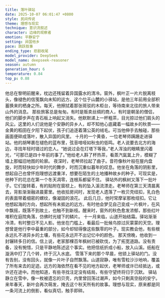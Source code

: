```yaml
---
title: 落叶驿站
date: 2025-10-07 06:01:47 +0800
style: 民间传说
theme: 理想与现实
technique: 意识流叙述
character: 边缘的观察者
emotion: 平静安宁
setting: 异国他乡
pace: 跳跃叙事
ending_type: 悲剧收尾
model_provider: DeepSeek
model_name: deepseek-reasoner
season: autumn
generation_hour: 6
temperature: 0.84
top_p: 0.88
---
```


他总在黎明前醒来，枕边还残留着异国露水的清冷。窗外，枫叶正一片片脱离枝头，像褪色的信笺飘向未知的远方。这个位于山麓的小驿站，是他三年前用全部积蓄换来的栖身之所。每天，他擦拭着那张斑驳的木柜台，等待南来北往的旅人带来山外的消息。
那些旅客总是匆匆。有时是贩卖丝绸的商人，有时是朝圣的僧侣，他们的脚步声在青石板上响起又消失。他默默递上一杯粗茶，目光掠过他们肩头的风尘。这里的人们说他是个安静的异乡人，却不知他心底藏着一幅故乡的秋景——金黄的稻田在夕阳下起伏，孩子们追逐着蒲公英的绒毛。可当他伸手去触碰，那些画面便碎成落叶，散入异国的风里。
十月的一个黄昏，一位老琴师蹒跚走进驿站。他的胡琴裹在褪色的蓝布里，弦音喑哑如秋虫的低鸣。老人说要去北方的海边，寻找年轻时错过的恋人。“她说过会在灯塔下等我，”老人浑浊的眼睛里闪着光，“可那已是四十年前的事了。”他给老人斟了杯热茶，看蒸汽氤氲上升，模糊了墙上那幅旧地图的轮廓。
夜深时，老琴师拉起了曲子。音符像秋叶般在屋内盘旋，时而轻快如少年时代的舞步，时而沉重似暮年的叹息。他坐在角落的阴影里，想起自己也曾怀抱理想远渡重洋，想要在陌生的土地播种故乡的种子。可现实是，他种下的花总在第一个冬天凋零，连根系都留不住。
驿站外的枫树又落下一批叶子。它们旋转着，有的贴附在窗棂上，有的坠入溪流漂走。老琴师在第三天清晨离去，背影渐渐融进晨雾里。他收拾房间时，发现老人遗落了一枚贝壳纽扣，乳白色的表面带着细密的螺纹，像凝固的浪花。
此后几日，他时常摩挲那枚纽扣。它让他想起海的方向，想起所有未抵达的远方。有时他会梦见自己变成一片枫叶，在风中飘摇，既落不到故土，也触不到新枝。醒来时，窗外的秋色愈发浓郁，那些红叶堆积在庭院角落，仿佛时光褪下的鳞片。
十一月来临，山道开始结霜。驿站渐渐冷清，有时整日不见人影。他坐在门槛上，看最后一批候鸟掠过灰蒙蒙的天空。理想曾是他行李中最重的部分，如今却轻得像这些飘零的叶子。现实教会他，有些根永远扎不进异乡的土壤，有些花永远开不出记忆中的颜色。
那天傍晚，他收到一封辗转多日的信。信上说，老家那棵百年枫树已被砍伐，为了拓宽道路。没有责备，没有惋惜，只是平静地陈述这个事实。他把信纸折成小船，放入山溪。纸船在漩涡中打了几个转，终于沉入水底。
雪落下来的那个早晨，他锁上驿站的门。没有告别，没有回头，就像一片叶子自然飘落。山道寂静，唯有雪粒沙沙地响，覆盖了所有来去的足迹。远方的海依然在看不见的地方起伏，老琴师或许已经抵达，或许还在途中。而他知道，有些寻找注定没有结局，有些守望终将归于沉默。
驿站静立在雪中，像一枚被遗忘的贝壳，内里曾回荡过潮声，如今只剩真空般的安宁。来年春天，新叶会再次萌发，掩去这个秋天所有的故事。理想与现实，原来都是同一条河流上的倒影，看似真切，触手即碎。
